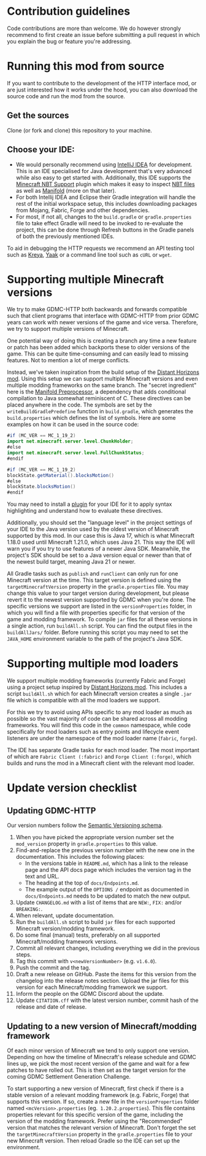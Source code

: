 # Contribution guidelines

Code contributions are more than welcome. We do however strongly recommend to first create an issue before submitting a pull request in which you explain the bug or feature you're addressing.

# Running this mod from source

If you want to contribute to the development of the HTTP interface mod, or are just interested how it works under the hood, you can also download the source code and run the mod from the source.

## Get the sources

Clone (or fork and clone) this repository to your machine.

## Choose your IDE:

- We would personally recommend using [IntelliJ IDEA](https://www.jetbrains.com/idea/) for development. This is an IDE specialised for Java development that's very advanced while also easy to get started with. Additionally, this IDE supports the [Minecraft NBT Support](https://plugins.jetbrains.com/plugin/12839-minecraft-nbt-support) plugin which makes it easy to inspect [NBT files](https://minecraft.wiki/w/NBT_format) as well as [Manifold](https://plugins.jetbrains.com/plugin/10057-manifold) (more on that later).
- For both Intellij IDEA and Eclipse their Gradle integration will handle the rest of the initial workspace setup, this includes downloading packages from Mojang, Fabric, Forge and other dependencies.
- For most, if not all, changes to the `build.gradle` or `gradle.properties` file to take effect Gradle will need to be invoked to re-evaluate the project, this can be done through Refresh buttons in the Gradle panels of both the previously mentioned IDEs.

To aid in debugging the HTTP requests we recommend an API testing tool such as [Kreya](https://kreya.app), [Yaak](https://yaak.app) or a command line tool such as `cURL` or `wget`.

# Supporting multiple Minecraft versions

We try to make GDMC-HTTP both backwards and forwards compatible such that client programs that interface with GDMC-HTTP from prior GDMC years can work with newer versions of the game and vice versa. Therefore, we try to support multiple versions of Minecraft.

One potential way of doing this is creating a branch any time a new feature or patch has been added which backports these to older versions of the game. This can be quite time-consuming and can easily lead to missing features. Not to mention a lot of merge conflicts.

Instead, we've taken inspiration from the build setup of the [Distant Horizons mod](https://gitlab.com/distant-horizons-team/distant-horizons). Using this setup we can support multiple Minecraft versions and even multiple modding frameworks on the same branch. The "secret ingredient" here is the [Manifold Preprocessor](https://github.com/manifold-systems/manifold/tree/master/manifold-deps-parent/manifold-preprocessor), a dependency that adds conditional compilation to Java somewhat reminiscent of C. These directives can be placed anywhere in the code. The symbols are set by the `writeBuildGradlePredefine` function in `build.gradle`, which generates the `build.properties` which defines the list of symbols. Here are some examples on how it can be used in the source code:

```java
#if (MC_VER == MC_1_19_2)
import net.minecraft.server.level.ChunkHolder;
#else
import net.minecraft.server.level.FullChunkStatus;
#endif
```

```java
#if (MC_VER == MC_1_19_2)
blockState.getMaterial().blocksMotion()
#else
blockState.blocksMotion()
#endif
```

You may need to install a [plugin](https://plugins.jetbrains.com/plugin/10057-manifold) for your IDE for it to apply syntax highlighting and understand how to evaluate these directives.

Additionally, you should set the "language level" in the project settings of your IDE to the Java version used by the oldest version of Minecraft supported by this mod. In our case this is Java 17, which is what Minecraft 1.18.0 used until Minecraft 1.21.0, which uses Java 21. This way the IDE will warn you if you try to use features of a newer Java SDK. Meanwhile, the project's SDK should be set to a Java version equal or newer than that of the newest build target, meaning Java 21 or newer.

All Gradle tasks such as `publish` and `runClient` can only run for one Minecraft version at the time. This target version is defined using the `targetMinecraftVersion` property in the `gradle.properties` file. You may change this value to your target version during development, but please revert it to the newest version supported by GDMC when you're done. The specific versions we support are listed in the `versionProperties` folder, in which you will find a file with properties specific for that version of the game and modding framework. To compile `jar` files for all these versions in a single action, run `buildAll.sh` script. You can find the output files in the `buildAllJars/` folder. Before running this script you may need to set the `JAVA_HOME` environment variable to the path of the project's Java SDK.

# Supporting multiple mod loaders

We support multiple modding frameworks (currently Fabric and Forge) using a project setup inspired by [Distant Horizons mod](https://gitlab.com/distant-horizons-team/distant-horizons). This includes a script `buildAll.sh` which for each Minecraft version creates a single `.jar` file which is compatible with all the mod loaders we support.

For this we try to avoid using APIs specific to any mod loader as much as possible so the vast majority of code can be shared across all modding frameworks. You will find this code in the `common` namespace, while code specifically for mod loaders such as entry points and lifecycle event listeners are under the namespace of the mod loader name (`fabric`, `forge`).

The IDE has separate Gradle tasks for each mod loader. The most important of which are `Fabric Client (:fabric)` and `Forge Client (:forge)`, which builds and runs the mod in a Minecraft client with the relevant mod loader.

# Update version checklist

## Updating GDMC-HTTP

Our version numbers follow the [Semantic Versioning schema](https://semver.org/).

1. When you have picked the appropriate version number set the `mod_version` property in `gradle.properties` to this value. 
2. Find-and-replace the previous version number with the new one in the documentation. This includes the following places:
   - In the versions table in `README.md`, which has a link to the release page and the API docs page which includes the version tag in the text and URL.
   - The heading at the top of `docs/Endpoints.md`.
   - The example output of the `OPTIONS /` endpoint as documented in `docs/Endpoints.md` needs to be updated to match the new output.
3. Update `CHANGELOG.md` with a list of items that are `NEW:`, `FIX:` and/or `BREAKING:`.
4. When relevant, update documentation.
5. Run the `buildAll.sh` script to build `jar` files for each supported Minecraft version/modding framework.
6. Do some final (manual) tests, preferably on all supported Minecraft/modding framework versions.
7. Commit all relevant changes, including everything we did in the previous steps.
8. Tag this commit with `v<newVersionNumber>` (e.g. `v1.6.0`).
9. Push the commit and the tag.
10. Draft a new release on GitHub. Paste the items for this version from the changelog into the release notes section. Upload the jar files for this version for each Minecraft/modding framework we support.
11. Inform the people on the GDMC Discord about the update.
12. Update `CITATION.cff` with the latest version number, commit hash of the release and date of release.

## Updating to a new version of Minecraft/modding framework

Of each minor version of Minecraft we tend to only support one version. Depending on how the timeline of Minecraft's release schedule and GDMC lines up, we pick the most recent version of the game and wait for a few patches to have rolled out. This is then set as the target version for the coming GDMC Settlement Generation Challenge.

To start supporting a new version of Minecraft, first check if there is a stable version of a relevant modding framework (e.g. Fabric, Forge) that supports this version. If so, create a new file in the `versionProperties` folder named `<mcVersion>.properties` (eg.` 1.20.2.properties`). This file contains properties relevant for this specific version of the game, including the version of the modding framework. Prefer using the "Recommended" version that matches the relevant version of Minecraft. Don't forget the set the  `targetMinecraftVersion` property in the `gradle.properties` file to your new Minecraft version. Then reload Gradle so the IDE can set up the environment.
